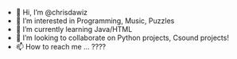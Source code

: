 - 👋 Hi, I’m @chrisdawiz
- 👀 I’m interested in Programming, Music, Puzzles
- 🌱 I’m currently learning Java/HTML
- 💞️ I’m looking to collaborate on Python projects, Csound projects!
- 📫 How to reach me ... ???? 

<!---
chrisdawiz/chrisdawiz is a ✨ special ✨ repository because its `README.md` (this file) appears on your GitHub profile.
You can click the Preview link to take a look at your changes.
--->
